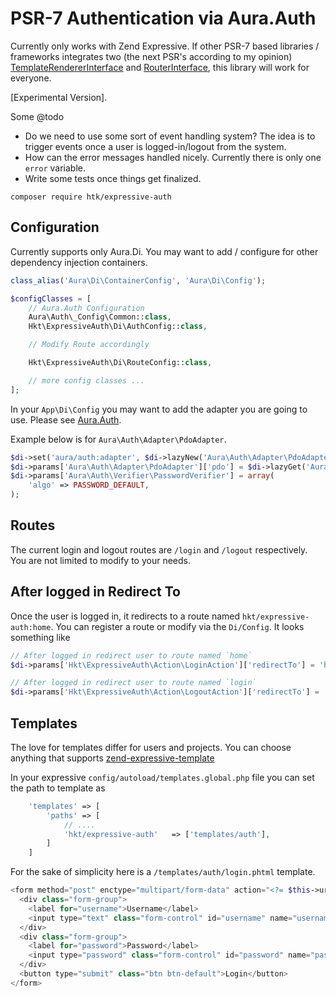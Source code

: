 # PSR-7 Authentication via Aura.Auth

Currently only works with Zend Expressive. If other PSR-7 based libraries / frameworks integrates two (the next PSR's according to my opinion)  [TemplateRendererInterface](https://github.com/zendframework/zend-expressive-template) and [RouterInterface](https://github.com/zendframework/zend-expressive-router), this library will work for everyone.

[Experimental Version].

Some @todo

* Do we need to use some sort of event handling system? The idea is to trigger events once a user is logged-in/logout from the system.
* How can the error messages handled nicely. Currently there is only one `error` variable.
* Write some tests once things get finalized.

```
composer require htk/expressive-auth
```

## Configuration

Currently supports only Aura.Di. You may want to add / configure for other dependency injection containers.

```php
class_alias('Aura\Di\ContainerConfig', 'Aura\Di\Config');

$configClasses = [    
    // Aura.Auth Configuration    
    Aura\Auth\_Config\Common::class,        
    Hkt\ExpressiveAuth\Di\AuthConfig::class,

    // Modify Route accordingly

    Hkt\ExpressiveAuth\Di\RouteConfig::class,

    // more config classes ...
];
```

In your `App\Di\Config` you may want to add the adapter you are going to use. Please see [Aura.Auth](https://github.com/auraphp/Aura.Auth#adapters).

Example below is for `Aura\Auth\Adapter\PdoAdapter`.

```php
$di->set('aura/auth:adapter', $di->lazyNew('Aura\Auth\Adapter\PdoAdapter'));
$di->params['Aura\Auth\Adapter\PdoAdapter']['pdo'] = $di->lazyGet('Aura\Sql\ExtendedPdo');
$di->params['Aura\Auth\Verifier\PasswordVerifier'] = array(
    'algo' => PASSWORD_DEFAULT,
);
```

## Routes

The current login and logout routes are `/login` and `/logout` respectively. You are not limited to modify to your needs.

## After logged in Redirect To

Once the user is logged in, it redirects to a route named `hkt/expressive-auth:home`. You can register a route or modify via the `Di/Config`. It looks something like

```php
// After logged in redirect user to route named `home`
$di->params['Hkt\ExpressiveAuth\Action\LoginAction']['redirectTo'] = 'home';

// After logged in redirect user to route named `login`
$di->params['Hkt\ExpressiveAuth\Action\LogoutAction']['redirectTo'] = 'login';
```

## Templates

The love for templates differ for users and projects. You can choose anything that supports [zend-expressive-template](https://github.com/zendframework/zend-expressive-template)

In your expressive `config/autoload/templates.global.php` file you can set the path to template as

```php
    'templates' => [        
        'paths' => [
            // ....
            'hkt/expressive-auth'   => ['templates/auth'],
        ]
    ]
```

For the sake of simplicity here is a `/templates/auth/login.phtml` template.

```php
<form method="post" enctype="multipart/form-data" action="<?= $this->url('hkt/expressive-auth:login'); ?>">
  <div class="form-group">
    <label for="username">Username</label>
    <input type="text" class="form-control" id="username" name="username" placeholder="Username">
  </div>
  <div class="form-group">
    <label for="password">Password</label>
    <input type="password" class="form-control" id="password" name="password" placeholder="Password">
  </div>
  <button type="submit" class="btn btn-default">Login</button>
</form>
```
